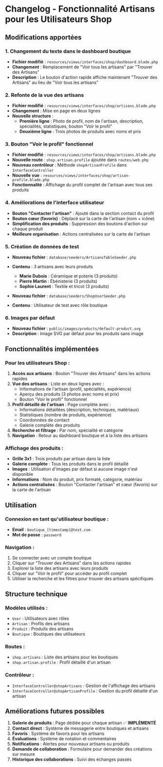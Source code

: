 # Changelog - Fonctionnalité Artisans pour les Utilisateurs Shop

## Modifications apportées

### 1. Changement du texte dans le dashboard boutique
- **Fichier modifié** : `resources/views/interfaces/shop/dashboard.blade.php`
- **Changement** : Remplacement de "Voir tous les artisans" par "Trouver des Artisans"
- **Description** : Le bouton d'action rapide affiche maintenant "Trouver des Artisans" au lieu de "Voir tous les artisans"

### 2. Refonte de la vue des artisans
- **Fichier modifié** : `resources/views/interfaces/shop/artisans.blade.php`
- **Changement** : Mise en page en deux lignes
- **Nouvelle structure** :
  - **Première ligne** : Photo de profil, nom de l'artisan, description, spécialités, statistiques, bouton "Voir le profil"
  - **Deuxième ligne** : Trois photos de produits avec noms et prix

### 3. Bouton "Voir le profil" fonctionnel
- **Fichier modifié** : `resources/views/interfaces/shop/artisans.blade.php`
- **Nouvelle route** : `shop.artisan.profile` ajoutée dans `routes/web.php`
- **Nouveau contrôleur** : Méthode `shopArtisanProfile` dans `InterfaceController`
- **Nouvelle vue** : `resources/views/interfaces/shop/artisan-profile.blade.php`
- **Fonctionnalité** : Affichage du profil complet de l'artisan avec tous ses produits

### 4. Améliorations de l'interface utilisateur
- **Bouton "Contacter l'artisan"** : Ajouté dans la section contact du profil
- **Bouton cœur (favoris)** : Déplacé sur la carte de l'artisan (nom + icône)
- **Simplification des produits** : Suppression des boutons d'action sur chaque produit
- **Meilleure organisation** : Actions centralisées sur la carte de l'artisan

### 5. Création de données de test
- **Nouveau fichier** : `database/seeders/ArtisansTableSeeder.php`
- **Contenu** : 3 artisans avec leurs produits
  - **Marie Dubois** : Céramique et poterie (3 produits)
  - **Pierre Martin** : Ébénisterie (3 produits)
  - **Sophie Laurent** : Textile et tricot (3 produits)

- **Nouveau fichier** : `database/seeders/ShopUserSeeder.php`
- **Contenu** : Utilisateur de test avec rôle boutique

### 6. Images par défaut
- **Nouveau fichier** : `public/images/products/default-product.svg`
- **Description** : Image SVG par défaut pour les produits sans image

## Fonctionnalités implémentées

### Pour les utilisateurs Shop :
1. **Accès aux artisans** : Bouton "Trouver des Artisans" dans les actions rapides
2. **Vue des artisans** : Liste en deux lignes avec :
   - Informations de l'artisan (profil, spécialités, expérience)
   - Aperçu des produits (3 photos avec noms et prix)
   - Bouton "Voir le profil" fonctionnel
3. **Profil détaillé de l'artisan** : Page complète avec :
   - Informations détaillées (description, techniques, matériaux)
   - Statistiques (nombre de produits, expérience)
   - Coordonnées de contact
   - Galerie complète des produits
4. **Recherche et filtrage** : Par nom, spécialité et catégorie
5. **Navigation** : Retour au dashboard boutique et à la liste des artisans

### Affichage des produits :
- **Grille 3x1** : Trois produits par artisan dans la liste
- **Galerie complète** : Tous les produits dans le profil détaillé
- **Images** : Utilisation d'images par défaut si aucune image n'est disponible
- **Informations** : Nom du produit, prix formaté, catégorie, matériau
- **Actions centralisées** : Bouton "Contacter l'artisan" et cœur (favoris) sur la carte de l'artisan

## Utilisation

### Connexion en tant qu'utilisateur boutique :
- **Email** : `boutique_[timestamp]@test.com`
- **Mot de passe** : `password`

### Navigation :
1. Se connecter avec un compte boutique
2. Cliquer sur "Trouver des Artisans" dans les actions rapides
3. Explorer la liste des artisans avec leurs produits
4. Cliquer sur "Voir le profil" pour accéder au profil complet
5. Utiliser la recherche et les filtres pour trouver des artisans spécifiques

## Structure technique

### Modèles utilisés :
- `User` : Utilisateurs avec rôles
- `Artisan` : Profils des artisans
- `Produit` : Produits des artisans
- `Boutique` : Boutiques des utilisateurs

### Routes :
- `shop.artisans` : Liste des artisans pour les boutiques
- `shop.artisan.profile` : Profil détaillé d'un artisan

### Contrôleur :
- `InterfaceController@shopArtisans` : Gestion de l'affichage des artisans
- `InterfaceController@shopArtisanProfile` : Gestion du profil détaillé d'un artisan

## Améliorations futures possibles

1. **Galerie de produits** : Page dédiée pour chaque artisan ✅ **IMPLÉMENTÉ**
2. **Contact direct** : Système de messagerie entre boutiques et artisans
3. **Favoris** : Système de favoris pour les artisans
4. **Évaluations** : Système de notation et commentaires
5. **Notifications** : Alertes pour nouveaux artisans ou produits
6. **Demande de collaboration** : Formulaire pour demander des créations sur mesure
7. **Historique des collaborations** : Suivi des échanges passés
